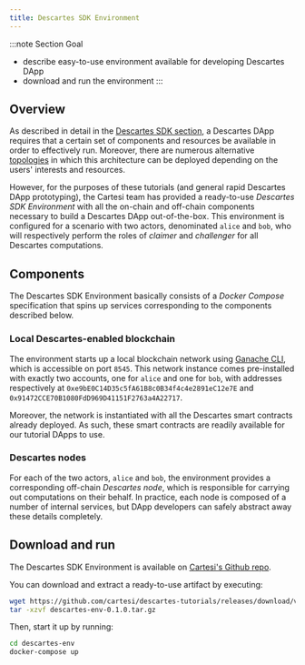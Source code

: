 ```yaml
---
title: Descartes SDK Environment
---
```


:::note Section Goal
- describe easy-to-use environment available for developing Descartes DApp
- download and run the environment
:::

## Overview

As described in detail in the [Descartes SDK section](../descartes/introduction.md), a Descartes DApp requires that a certain set of components and resources be available in order to effectively run. Moreover, there are numerous alternative [topologies](../descartes/topoligies.md) in which this architecture can be deployed depending on the users' interests and resources.

However, for the purposes of these tutorials (and general rapid Descartes DApp prototyping), the Cartesi team has provided a ready-to-use *Descartes SDK Environment* with all the on-chain and off-chain components necessary to build a Descartes DApp out-of-the-box. This environment is configured for a scenario with two actors, denominated `alice` and `bob`, who will respectively perform the roles of *claimer* and *challenger* for all Descartes computations.

## Components

The Descartes SDK Environment basically consists of a *Docker Compose* specification that spins up services corresponding to the components described below.

### Local Descartes-enabled blockchain

The environment starts up a local blockchain network using [Ganache CLI](https://github.com/trufflesuite/ganache-cli), which is accessible on port `8545`. This network instance comes pre-installed with exactly two accounts, one for `alice` and one for `bob`, with addresses respectively at `0xe9bE0C14D35c5fA61B8c0B34f4c4e2891eC12e7E` and `0x91472CCE70B1080FdD969D41151F2763a4A22717`.

Moreover, the network is instantiated with all the Descartes smart contracts already deployed. As such, these smart contracts are readily available for our tutorial DApps to use.

### Descartes nodes

For each of the two actors, `alice` and `bob`, the environment provides a corresponding off-chain *Descartes node*, which is responsible for carrying out computations on their behalf. In practice, each node is composed of a number of internal services, but DApp developers can safely abstract away these details completely.


## Download and run

The Descartes SDK Environment is available on [Cartesi's Github repo](https://github.com/cartesi-corp/descartes-tutorials/).

You can download and extract a ready-to-use artifact by executing:

```bash
wget https://github.com/cartesi/descartes-tutorials/releases/download/v0.1.0/descartes-env-0.1.0.tar.gz
tar -xzvf descartes-env-0.1.0.tar.gz
```

Then, start it up by running:

```bash
cd descartes-env
docker-compose up
```
